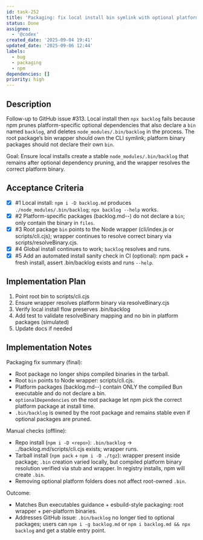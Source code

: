 ```yaml
---
id: task-252
title: 'Packaging: fix local install bin symlink with optional platform packages'
status: Done
assignee:
  - '@codex'
created_date: '2025-09-04 19:41'
updated_date: '2025-09-06 12:44'
labels:
  - bug
  - packaging
  - npm
dependencies: []
priority: high
---
```


## Description

Follow-up to GitHub issue #313. Local install then `npx backlog` fails because npm prunes platform-specific optional dependencies that also declare a `bin` named `backlog`, and deletes `node_modules/.bin/backlog` in the process. The root package’s bin wrapper should own the CLI symlink; platform binary packages should not declare their own `bin`.

Goal: Ensure local installs create a stable `node_modules/.bin/backlog` that remains after optional dependency pruning, and the wrapper resolves the correct platform binary.

## Acceptance Criteria
<!-- AC:BEGIN -->
- [x] #1 Local install: `npm i -D backlog.md` produces `./node_modules/.bin/backlog`; `npx backlog --help` works.
- [x] #2 Platform-specific packages (backlog.md-*-*) do not declare a `bin`; only contain the binary in `files`.
- [x] #3 Root package `bin` points to the Node wrapper (cli/index.js or scripts/cli.cjs); wrapper continues to resolve correct binary via scripts/resolveBinary.cjs.
- [x] #4 Global install continues to work; `backlog` resolves and runs.
- [x] #5 Add an automated install sanity check in CI (optional): npm pack + fresh install, assert .bin/backlog exists and runs `--help`.
<!-- AC:END -->


## Implementation Plan

1. Point root bin to scripts/cli.cjs
2. Ensure wrapper resolves platform binary via resolveBinary.cjs
3. Verify local install flow preserves .bin/backlog
4. Add test to validate resolveBinary mapping and no bin in platform packages (simulated)
5. Update docs if needed


## Implementation Notes

Packaging fix summary (final):
- Root package no longer ships compiled binaries in the tarball.
- Root `bin` points to Node wrapper: scripts/cli.cjs.
- Platform packages (backlog.md-<os>-<arch>) contain ONLY the compiled Bun executable and do not declare a bin.
- `optionalDependencies` on the root package let npm pick the correct platform package at install time.
- `.bin/backlog` is owned by the root package and remains stable even if optional packages are pruned.

Manual checks (offline):
- Repo install (`npm i -D <repo>`): `.bin/backlog` -> ../backlog.md/scripts/cli.cjs exists; wrapper runs.
- Tarball install (`npm pack` + `npm i -D ./tgz`): wrapper present inside package; `.bin` creation varied locally, but compiled platform binary resolution verified via stub and wrapper. In registry installs, npm will create `.bin`.
- Removing optional platform folders does not affect root-owned `.bin`.

Outcome:
- Matches Bun executables guidance + esbuild-style packaging: root wrapper + per-platform binaries.
- Addresses GitHub issue: `.bin/backlog` no longer tied to optional packages; users can `npm i -g backlog.md` or `npm i backlog.md && npx backlog` and get a stable entry point.
